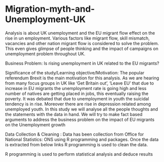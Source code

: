 # Migration-myth-and-Unemployment-UK
Analysis is about UK unemployment and the EU migrant flow effect on the rise in un employment. Various factors like migrant flow, skill mismatch, vacancies and other nation migrant flow is considered to solve the problem. This even gives glimpse of people thinking and the impact of campaigns on unemployment problem throughout UK. 

Business Problem:
Is rising unemployment in UK related to the EU migrants? 

Significance of the study/Learning objective/Motivation:
The popular referendum Brexit is the main motivation for this analysis.  As we are hearing from many focus groups in UK like ‘Get Britain out’, ‘Leave EU’  that due to increase in EU migrants the unemployment rate is going high and less number of natives are getting placed in jobs, this eventually raising the poverty.
It was debated that due to unemployment in youth the suicidal tendency is in rise. Moreover there are rise in depression related among unemployed youth.
In this study we will analyse all the people thoughts and the statements with the data in hand. We will try to make fact based arguments to address the business problem on the impact of EU migrants on the Unemployment growth

Data  Collection & Cleaning :
Data has been collection from Office for National Statistics: ONS using R programming and packages. Once the data is extracted from below links R programming is used to clean the data.
  
R programming is used to perform statistical analysis and deduce results
